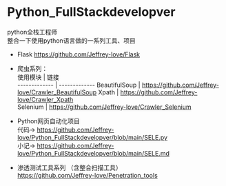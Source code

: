 # Python_FullStackdevelopver
python全栈工程师  
整合一下使用python语言做的一系列工具、项目  

  
* Flask
https://github.com/Jeffrey-love/Flask  
* 爬虫系列：  
  使用模块 | 链接  
  ------------- | -------------
  BeautifulSoup | https://github.com/Jeffrey-love/Crawler_BeautifulSoup
  Xpath | https://github.com/Jeffrey-love/Crawler_Xpath  
  Selenium | https://github.com/Jeffrey-love/Crawler_Selenium
  
* Python网页自动化项目  
  代码-> https://github.com/Jeffrey-love/Python_FullStackdevelopver/blob/main/SELE.py  
  小记-> https://github.com/Jeffrey-love/Python_FullStackdevelopver/blob/main/SELE.md  
  
* 渗透测试工具系列 （含整合扫描工具）  
  https://github.com/Jeffrey-love/Penetration_tools
